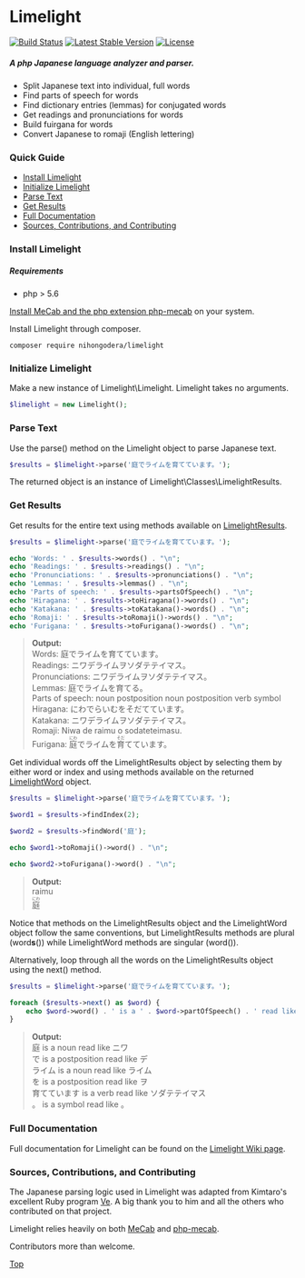 # Limelight   
[![Build Status](https://travis-ci.org/nihongodera/limelight.svg?branch=master)](https://travis-ci.org/nihongodera/limelight)
[![Latest Stable Version](https://poser.pugx.org/nihongodera/limelight/version.svg)](//packagist.org/packages/nihongodera/limelight) 
[![License](https://poser.pugx.org/nihongodera/limelight/license.svg)](//packagist.org/packages/nihongodera/limelight)  
##### A php Japanese language analyzer and parser.  
  - Split Japanese text into individual, full words
  - Find parts of speech for words
  - Find dictionary entries (lemmas) for conjugated words
  - Get readings and pronunciations for words
  - Build fuirgana for words
  - Convert Japanese to romaji (English lettering)

### Quick Guide
  - [Install Limelight](#install-limelight)
  - [Initialize Limelight](#initialize-limelight)
  - [Parse Text](#parse-text)
  - [Get Results](#get-results)
  - [Full Documentation](#full-documentation)
  - [Sources, Contributions, and Contributing](#sources-contributions-and-contributing)

### Install Limelight
##### Requirements
  - php > 5.6


[Install MeCab and the php extension php-mecab](https://github.com/nihongodera/php-mecab-documentation) on your system.   
  
Install Limelight through composer.
```
composer require nihongodera/limelight
```

### Initialize Limelight
Make a new instance of Limelight\Limelight.  Limelight takes no arguments.
```php
$limelight = new Limelight();
```

### Parse Text
Use the parse() method on the Limelight object to parse Japanese text.
```php
$results = $limelight->parse('庭でライムを育てています。');
```
The returned object is an instance of Limelight\Classes\LimelightResults.

### Get Results
Get results for the entire text using methods available on [LimelightResults](https://github.com/nihongodera/limelight/wiki/LimelightResults).
```php
$results = $limelight->parse('庭でライムを育てています。');

echo 'Words: ' . $results->words() . "\n";
echo 'Readings: ' . $results->readings() . "\n";
echo 'Pronunciations: ' . $results->pronunciations() . "\n";
echo 'Lemmas: ' . $results->lemmas() . "\n";
echo 'Parts of speech: ' . $results->partsOfSpeech() . "\n";
echo 'Hiragana: ' . $results->toHiragana()->words() . "\n";
echo 'Katakana: ' . $results->toKatakana()->words() . "\n";
echo 'Romaji: ' . $results->toRomaji()->words() . "\n";
echo 'Furigana: ' . $results->toFurigana()->words() . "\n";
```
> **Output:**    
> Words: 庭でライムを育てています。   
> Readings: ニワデライムヲソダテテイマス。   
> Pronunciations: ニワデライムヲソダテテイマス。   
> Lemmas: 庭でライムを育てる。   
> Parts of speech: noun postposition noun postposition verb symbol   
> Hiragana: にわでらいむをそだてています。   
> Katakana: ニワデライムヲソダテテイマス。  
> Romaji: Niwa de raimu o sodateteimasu.   
> Furigana: <ruby><rb>庭</rb><rp>(</rp><rt>にわ</rt><rp>)</rp></ruby>でライムを<ruby><rb>育</rb><rp>(</rp><rt>そだ</rt><rp>)</rp></ruby>てています。     
   
Get individual words off the LimelightResults object by selecting them by either word or index and using methods available on the returned [LimelightWord](https://github.com/nihongodera/limelight/wiki/LimelightWord) object.
```php
$results = $limelight->parse('庭でライムを育てています。');

$word1 = $results->findIndex(2);

$word2 = $results->findWord('庭');

echo $word1->toRomaji()->word() . "\n";

echo $word2->toFurigana()->word() . "\n";
```
> **Output:**  
> raimu   
> <ruby>庭<rt>にわ</rt></ruby>   
   
Notice that methods on the LimelightResults object and the LimelightWord object follow the same conventions, but LimelightResults methods are plural (word**s**()) while LimelightWord methods are singular (word()).
  
Alternatively, loop through all the words on the LimelightResults object using the next() method.
```php
$results = $limelight->parse('庭でライムを育てています。');

foreach ($results->next() as $word) {
    echo $word->word() . ' is a ' . $word->partOfSpeech() . ' read like ' . $word->reading() . "\n";
}
```
> **Output:**    
> 庭 is a noun read like ニワ   
> で is a postposition read like デ   
> ライム is a noun read like ライム   
> を is a postposition read like ヲ   
> 育てています is a verb read like ソダテテイマス   
> 。 is a symbol read like 。   
   
### Full Documentation

Full documentation for Limelight can be found on the [Limelight Wiki page](https://github.com/nihongodera/limelight/wiki).

### Sources, Contributions, and Contributing

The Japanese parsing logic used in Limelight was adapted from Kimtaro's excellent Ruby program [Ve](https://github.com/Kimtaro/ve).  A big thank you to him and all the others who contributed on that project. 
   
Limelight relies heavily on both [MeCab](http://taku910.github.io/mecab/) and [php-mecab](https://github.com/rsky/php-mecab).

Contributors more than welcome.
  
[Top](#contents)

